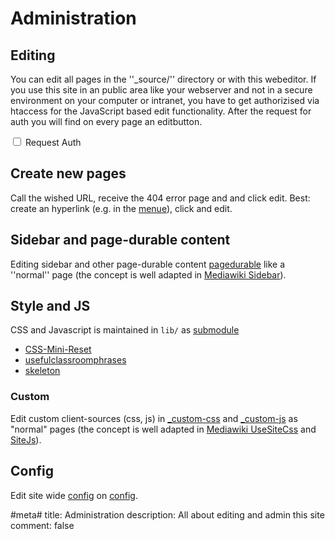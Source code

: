 # Administration

## Editing

You can edit all pages in the ''_source/'' directory or with this webeditor.
If you use this site in an public area like your webserver and not in a secure environment on your computer or intranet, you have to get authorizised via htaccess for the JavaScript based edit functionality. After the request for auth you will find on every page an editbutton.

<input type="checkbox" name="requestauth"  id="requestauth" value="requestauth" > Request Auth 

## Create new pages

Call the wished URL, receive the 404 error page and and click edit. Best: create an hyperlink (e.g. in the [menue](_pagedurable)), click and edit.

## Sidebar and page-durable content

Editing sidebar and other page-durable content [pagedurable](_pagedurable) like a ''normal'' page (the concept is well adapted in [Mediawiki Sidebar](https://www.mediawiki.org/wiki/Manual:Interface/Sidebar)).

## Style and JS

CSS and Javascript is maintained in `lib/` as [submodule](http://git-scm.com/book/en/Git-Tools-Submodules)

* [CSS-Mini-Reset](https://github.com/vladocar/CSS-Mini-Reset/)
* [usefulclassroomphrases](https://github.com/klml/usefulclassroomphrases)
* [skeleton](https://github.com/dhg/Skeleton)


### Custom

Edit custom client-sources (css, js) in [_custom-css](_custom-css) and [_custom-js](_custom-js) as "normal" pages
(the concept is well adapted in [Mediawiki UseSiteCss](https://www.mediawiki.org/wiki/Manual:$wgUseSiteCss) and [SiteJs](https://www.mediawiki.org/wiki/Manual:%24wgUseSiteJs)).

## Config
Edit site wide [config](https://github.com/klml/php-site-maker#configyml) on [config](config).

#meta#
title: Administration
description: All about editing and admin this site
comment: false